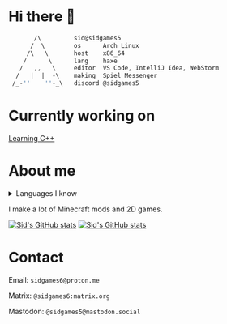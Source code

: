 <!-- github readme stats theme: yeblu -->

# Hi there 👋

```haxe
       /\         sid@sidgames5
      /  \        os      Arch Linux
     /\   \       host    x86_64
    /      \      lang    haxe
   /   ,,   \     editor  VS Code, IntelliJ Idea, WebStorm
  /   |  |  -\    making  Spiel Messenger
 /_-''    ''-_\   discord @sidgames5
```

# Currently working on

[Learning C++](https://github.com/sidgames5/learning-cxx)

# About me

<details>
  <summary>Languages I know</summary>
C - basic<br>
CSS - advanced<br>
Haxe - master<br>
HTML - expert<br>
Java - expert<br>
JavaScript - advanced<br>
Kotlin - basic<br>
Python - beginner
</details>

I make a lot of Minecraft mods and 2D games.

[![Sid's GitHub stats](https://github-readme-stats.vercel.app/api?username=sidgames5&theme=yeblu)](https://github.com/anuraghazra/github-readme-stats)
[![Sid's GitHub stats](https://github-readme-stats.vercel.app/api/top-langs/?username=sidgames5&layout=compact&theme=gruvbox)](https://github.com/anuraghazra/github-readme-stats)

# Contact

Email: `sidgames6@proton.me`

Matrix: `@sidgames6:matrix.org`

Mastodon: `@sidgames5@mastodon.social`
